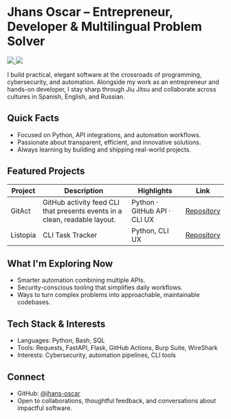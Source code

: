 # Jhans Oscar – Entrepreneur, Developer & Multilingual Problem Solver

<a href="https://www.linkedin.com/in/jhans-oscar-alonso-gonzalez-8175bb344">
  <img src="https://img.shields.io/badge/-LinkedIn-0072b1?style=for-the-badge&logo=linkedin&logoColor=white" />
</a>
<a href="https://www.instagram.com/jhans_oscar">
  <img src="https://img.shields.io/badge/-Instagram-E4405F?style=for-the-badge&logo=instagram&logoColor=white" />
</a>


I build practical, elegant software at the crossroads of programming, cybersecurity, and automation. Alongside my work as an entrepreneur and hands-on developer, I stay sharp through Jiu Jitsu and collaborate across cultures in Spanish, English, and Russian.

## Quick Facts
- Focused on Python, API integrations, and automation workflows.
- Passionate about transparent, efficient, and innovative solutions.
- Always learning by building and shipping real-world projects.

## Featured Projects
| Project | Description | Highlights | Link |
| --- | --- | --- | --- |
| GitAct | GitHub activity feed CLI that presents events in a clean, readable layout. | Python · GitHub API · CLI UX | [Repository](https://github.com/jhans-oscar/gitact) |
| Listopia | CLI Task Tracker | Python, CLI UX | [Repository](https://github.com/jhans-oscar/listopia) |

## What I'm Exploring Now
- Smarter automation combining multiple APIs.
- Security-conscious tooling that simplifies daily workflows.
- Ways to turn complex problems into approachable, maintainable codebases.

## Tech Stack & Interests
- Languages: Python, Bash, SQL
- Tools: Requests, FastAPI, Flask, GitHub Actions, Burp Suite, WireShark
- Interests: Cybersecurity, automation pipelines, CLI tools

## Connect
- GitHub: [@jhans-oscar](https://github.com/jhans-oscar)
- Open to collaborations, thoughtful feedback, and conversations about impactful software.
